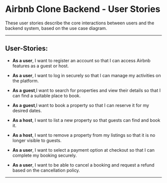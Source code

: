 # Airbnb Clone Backend - User Stories

These user stories describe the core interactions between users and the backend system, based on the use case diagram.

---
 ## User-Stories:

* **As a user**, I want to register an account so that I can access Airbnb features as a guest or host.

* **As a user**, I want to log in securely so that I can manage my activities on the platform.

* **As a guest**,I want to search for properties and view their details so that I can find a suitable place to book.

* **As a guest**,I want to book a property so that I can reserve it for my desired dates.

* **As a host**, I want to list a new property so that guests can find and book it.

* **As a host**, I want to remove a property from my listings so that it is no longer visible to guests.

* **As a user**, I want to select a payment option at checkout so that I can complete my booking securely.

* **As a user**, I want to be able to cancel a booking and request a refund based on the cancellation policy.
---